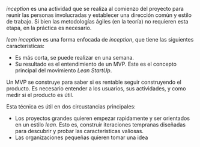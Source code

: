 *inception* es una actividad que se realiza al comienzo del proyecto para reunir las personas involucradas y establecer una dirección común y estilo de trabajo. Si bien las metodologías ágiles (en la teoría) no requieren esta etapa, en la práctica es necesario.

*lean inception* es una forma enfocada de *inception*, que tiene las siguientes características:

- Es más corta, se puede realizar en una semana.
- Su resultado es el entendimiento de un MVP. Este es el concepto principal del movimiento *Lean StartUp*.

Un MVP se construye para saber si es rentable seguir construyendo el producto. Es necesario entender a los usuarios, sus actividades, y como medir si el producto es útil.

Esta técnica es útil en dos circustancias principales:

- Los proyectos grandes quieren empezar rapidamente y ser orientados en un estilo *lean*. Esto es, construir iteraciones tempranas diseñadas para descubrir y probar las caracteristicas valiosas.
- Las organizaciones pequeñas quieren tomar una idea
